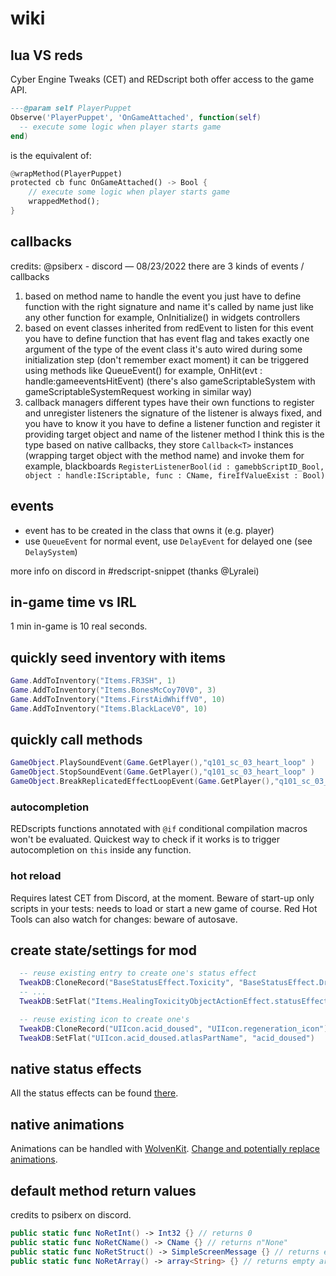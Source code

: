 # wiki

## lua VS reds

Cyber Engine Tweaks (CET) and REDscript both offer access to the game API.

```lua
---@param self PlayerPuppet
Observe('PlayerPuppet', 'OnGameAttached', function(self)
  -- execute some logic when player starts game
end)
```

is the equivalent of:

```rust
@wrapMethod(PlayerPuppet)
protected cb func OnGameAttached() -> Bool {
    // execute some logic when player starts game
    wrappedMethod();
}
```

## callbacks

credits: @psiberx - discord — 08/23/2022
there are 3 kinds of events / callbacks

1. based on method name
to handle the event you just have to define function with the right signature and name
it's called by name just like any other function
for example, OnInitialize() in widgets controllers
2. based on event classes inherited from redEvent
to listen for this event you have to define function that has event flag and takes exactly one argument of the type of the event class
it's auto wired during some initialization step (don't remember exact moment)
it can be triggered using methods like QueueEvent()
for example, OnHit(evt : handle:gameeventsHitEvent)
(there's also gameScriptableSystem with gameScriptableSystemRequest working in similar way)
3. callback managers
different types have their own functions to register and unregister listeners
the signature of the listener is always fixed, and you have to know it
you have to define a listener function and register it providing target object and name of the listener method
I think this is the type based on native callbacks, they store `Callback<T>` instances (wrapping target object with the method name) and invoke them
for example, blackboards `RegisterListenerBool(id : gamebbScriptID_Bool, object : handle:IScriptable, func : CName, fireIfValueExist : Bool)`

## events

- event has to be created in the class that owns it (e.g. player)
- use `QueueEvent` for normal event, use `DelayEvent` for delayed one (see `DelaySystem`)

more info on discord in #redscript-snippet (thanks @Lyralei)

## in-game time vs IRL

1 min in-game is 10 real seconds.

## quickly seed inventory with items

```lua
Game.AddToInventory("Items.FR3SH", 1)
Game.AddToInventory("Items.BonesMcCoy70V0", 3)
Game.AddToInventory("Items.FirstAidWhiffV0", 10)
Game.AddToInventory("Items.BlackLaceV0", 10)
```

## quickly call methods

```lua
GameObject.PlaySoundEvent(Game.GetPlayer(),"q101_sc_03_heart_loop" )
GameObject.StopSoundEvent(Game.GetPlayer(),"q101_sc_03_heart_loop" )
GameObject.BreakReplicatedEffectLoopEvent(Game.GetPlayer(),"q101_sc_03_heart_loop" )
```

### autocompletion

REDscripts functions annotated with `@if` conditional compilation macros won't be evaluated.
Quickest way to check if it works is to trigger autocompletion on `this` inside any function.

### hot reload

Requires latest CET from Discord, at the moment.
Beware of start-up only scripts in your tests: needs to load or start a new game of course.
Red Hot Tools can also watch for changes: beware of autosave.

## create state/settings for mod

```lua
  -- reuse existing entry to create one's status effect
  TweakDB:CloneRecord("BaseStatusEffect.Toxicity", "BaseStatusEffect.Drugged")
  -- ...
  TweakDB:SetFlat("Items.HealingToxicityObjectActionEffect.statusEffect", "BaseStatusEffect.Toxicity")
```

```lua
  -- reuse existing icon to create one's
  TweakDB:CloneRecord("UIIcon.acid_doused", "UIIcon.regeneration_icon")
  TweakDB:SetFlat("UIIcon.acid_doused.atlasPartName", "acid_doused")
```

## native status effects

All the status effects can be found [there](https://cyberpunk.fandom.com/wiki/Cyberpunk_2077_Status_Effects).

## native animations

Animations can be handled with [WolvenKit](https://wiki.redmodding.org/cyberpunk-2077-modding/modding/redmod/quick-guide#animation-modding).
[Change and potentially replace animations](https://wiki.redmodding.org/cyberpunk-2077-modding/developers/guides/quest/how-to-remove-an-animation-and-potentially-replace-it).

## default method return values

credits to psiberx on discord.

```swift
public static func NoRetInt() -> Int32 {} // returns 0
public static func NoRetCName() -> CName {} // returns n"None"
public static func NoRetStruct() -> SimpleScreenMessage {} // returns empty instance
public static func NoRetArray() -> array<String> {} // returns empty array
```